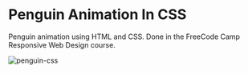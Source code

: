# Penguin Animation In CSS
Penguin animation using HTML and CSS. Done in the FreeCode Camp Responsive Web Design course.

![penguin-css](https://github.com/castroalves-gabi/css-penguin/assets/117552601/04cca315-eede-4c61-90b0-5aca52a5ae7c)
